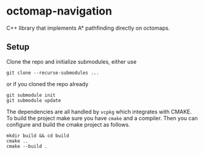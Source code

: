 # octomap-navigation
C++ library that implements A* pathfinding directly on octomaps.

## Setup
Clone the repo and initialize submodules, either use 
```
git clone --recurse-submodules ...
```
or if you cloned the repo already 
```
git submodule init
git submodule update
```

The dependencies are all handled by `vcpkg` which integrates with CMAKE. To build the project make sure you have `cmake` and a compiler. Then you can configure and build the cmake project as follows.
```
mkdir build && cd build
cmake ..
cmake --build .
```